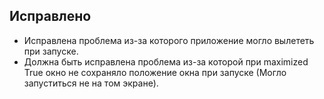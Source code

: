 ## Исправлено
- Исправлена проблема из-за которого приложение могло вылететь при запуске.
- Должна быть исправлена проблема из-за которой при maximized True окно не сохраняло положение окна при запуске (Могло запуститься не на том экране).

